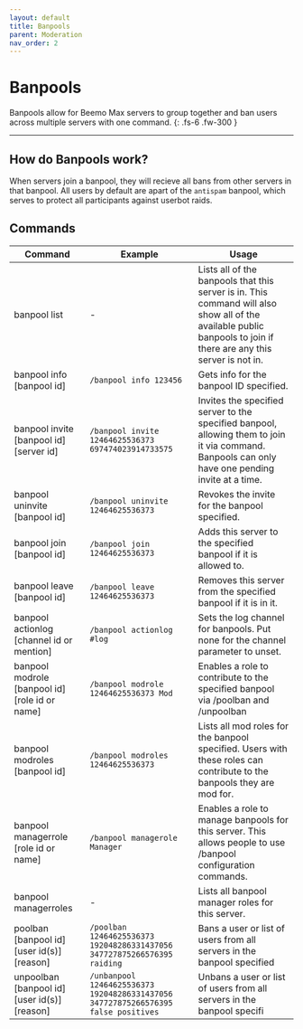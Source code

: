 ```yaml
---
layout: default
title: Banpools
parent: Moderation
nav_order: 2
---
```


# Banpools

Banpools allow for Beemo Max servers to group together and ban users across multiple servers with one command.
{: .fs-6 .fw-300 }

---

## How do Banpools work?

When servers join a banpool, they will recieve all bans from other servers in that banpool. All users by default are apart of the  `antispam` banpool, which serves to protect all participants against userbot raids.

## Commands

| Command 	| Example 	| Usage 	|
|---	|---	|---	|
| banpool list 	| - 	| Lists all of the banpools that this server is in. This command will also show all of the available public banpools to join if there are any this server is not in. 	|
| banpool info [banpool id] 	| `/banpool info 123456` 	| Gets info for the banpool ID specified. 	|
| banpool invite [banpool id] [server id] 	| `/banpool invite 12464625536373 697474023914733575` 	| Invites the specified server to the specified banpool, allowing them to join it via command. Banpools can only have one pending invite at a time. 	|
| banpool uninvite [banpool id] 	| `/banpool uninvite 12464625536373` 	| Revokes the invite for the banpool specified. 	|
| banpool join [banpool id] 	| `/banpool join 12464625536373` 	| Adds this server to the specified banpool if it is allowed to. 	|
| banpool leave [banpool id] 	| `/banpool leave 12464625536373` 	| Removes this server from the specified banpool if it is in it. 	|
| banpool actionlog [channel id or mention] 	| `/banpool actionlog #log` 	| Sets the log channel for banpools. Put none for the channel parameter to unset. 	|
| banpool modrole [banpool id] [role id or name] 	| `/banpool modrole 12464625536373 Mod` 	| Enables a role to contribute to the specified banpool via /poolban and /unpoolban 	|
| banpool modroles [banpool id] 	| `/banpool modroles 12464625536373` 	| Lists all mod roles for the banpool specified. Users with these roles can contribute to the banpools they are mod for. 	|
| banpool managerrole [role id or name] 	| `/banpool managerole Manager` 	| Enables a role to manage banpools for this server. This allows people to use /banpool configuration commands. 	|
| banpool managerroles 	| - 	| Lists all banpool manager roles for this server. 	|
| poolban [banpool id] [user id(s)] [reason] 	| `/poolban 12464625536373 192048286331437056 347727875266576395 raiding` 	| Bans a user or list of users from all servers in the banpool specified 	|
| unpoolban [banpool id] [user id(s)] [reason] 	| `/unbanpool 12464625536373 192048286331437056 347727875266576395 false positives` 	| Unbans a user or list of users from all servers in the banpool specifi 	|
